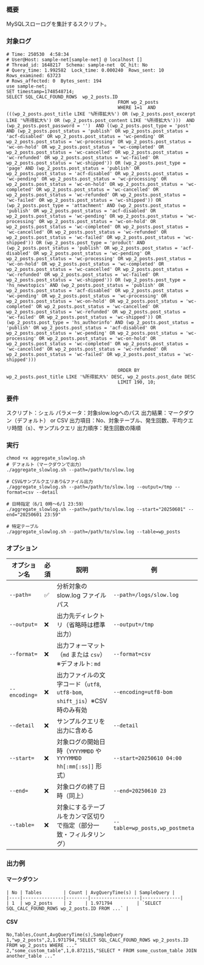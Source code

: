 ### 概要

MySQLスローログを集計するスクリプト。

### 対象ログ

```
# Time: 250530  4:58:34
# User@Host: sample-net[sample-net] @ localhost []
# Thread_id: 1648217  Schema: sample-net  QC_hit: No
# Query_time: 1.992582  Lock_time: 0.000240  Rows_sent: 10  Rows_examined: 63723
# Rows_affected: 0  Bytes_sent: 194
use sample-net;
SET timestamp=1748548714;
SELECT SQL_CALC_FOUND_ROWS  wp_2_posts.ID
                                         FROM wp_2_posts
                                         WHERE 1=1  AND (((wp_2_posts.post_title LIKE '%所得拡大%') OR (wp_2_posts.post_excerpt LIKE '%所得拡大%') OR (wp_2_posts.post_content LIKE '%所得拡大%')))  AND (wp_2_posts.post_password = '')  AND ((wp_2_posts.post_type = 'post' AND (wp_2_posts.post_status = 'publish' OR wp_2_posts.post_status = 'acf-disabled' OR wp_2_posts.post_status = 'wc-pending' OR wp_2_posts.post_status = 'wc-processing' OR wp_2_posts.post_status = 'wc-on-hold' OR wp_2_posts.post_status = 'wc-completed' OR wp_2_posts.post_status = 'wc-cancelled' OR wp_2_posts.post_status = 'wc-refunded' OR wp_2_posts.post_status = 'wc-failed' OR wp_2_posts.post_status = 'wc-shipped')) OR (wp_2_posts.post_type = 'page' AND (wp_2_posts.post_status = 'publish' OR wp_2_posts.post_status = 'acf-disabled' OR wp_2_posts.post_status = 'wc-pending' OR wp_2_posts.post_status = 'wc-processing' OR wp_2_posts.post_status = 'wc-on-hold' OR wp_2_posts.post_status = 'wc-completed' OR wp_2_posts.post_status = 'wc-cancelled' OR wp_2_posts.post_status = 'wc-refunded' OR wp_2_posts.post_status = 'wc-failed' OR wp_2_posts.post_status = 'wc-shipped')) OR (wp_2_posts.post_type = 'attachment' AND (wp_2_posts.post_status = 'publish' OR wp_2_posts.post_status = 'acf-disabled' OR wp_2_posts.post_status = 'wc-pending' OR wp_2_posts.post_status = 'wc-processing' OR wp_2_posts.post_status = 'wc-on-hold' OR wp_2_posts.post_status = 'wc-completed' OR wp_2_posts.post_status = 'wc-cancelled' OR wp_2_posts.post_status = 'wc-refunded' OR wp_2_posts.post_status = 'wc-failed' OR wp_2_posts.post_status = 'wc-shipped')) OR (wp_2_posts.post_type = 'product' AND (wp_2_posts.post_status = 'publish' OR wp_2_posts.post_status = 'acf-disabled' OR wp_2_posts.post_status = 'wc-pending' OR wp_2_posts.post_status = 'wc-processing' OR wp_2_posts.post_status = 'wc-on-hold' OR wp_2_posts.post_status = 'wc-completed' OR wp_2_posts.post_status = 'wc-cancelled' OR wp_2_posts.post_status = 'wc-refunded' OR wp_2_posts.post_status = 'wc-failed' OR wp_2_posts.post_status = 'wc-shipped')) OR (wp_2_posts.post_type = 'hs_newstopics' AND (wp_2_posts.post_status = 'publish' OR wp_2_posts.post_status = 'acf-disabled' OR wp_2_posts.post_status = 'wc-pending' OR wp_2_posts.post_status = 'wc-processing' OR wp_2_posts.post_status = 'wc-on-hold' OR wp_2_posts.post_status = 'wc-completed' OR wp_2_posts.post_status = 'wc-cancelled' OR wp_2_posts.post_status = 'wc-refunded' OR wp_2_posts.post_status = 'wc-failed' OR wp_2_posts.post_status = 'wc-shipped')) OR (wp_2_posts.post_type = 'hs_authorinfo' AND (wp_2_posts.post_status = 'publish' OR wp_2_posts.post_status = 'acf-disabled' OR wp_2_posts.post_status = 'wc-pending' OR wp_2_posts.post_status = 'wc-processing' OR wp_2_posts.post_status = 'wc-on-hold' OR wp_2_posts.post_status = 'wc-completed' OR wp_2_posts.post_status = 'wc-cancelled' OR wp_2_posts.post_status = 'wc-refunded' OR wp_2_posts.post_status = 'wc-failed' OR wp_2_posts.post_status = 'wc-shipped')))

                                         ORDER BY wp_2_posts.post_title LIKE '%所得拡大%' DESC, wp_2_posts.post_date DESC
                                         LIMIT 190, 10;
```

### 要件
スクリプト：シェル
パラメータ：対象slow.logへのパス
出力結果：マークダウン（デフォルト） or CSV
出力項目：No、対象テーブル、発生回数、平均クエリ時間（s）、サンプルクエリ
出力順序：発生回数の降順

### 実行

```
chmod +x aggregate_slowlog.sh
# デフォルト（マークダウンで出力）
./aggregate_slowlog.sh --path=/path/to/slow.log

# CSV&サンプルクエリあり&ファイル出力
./aggregate_slowlog.sh --path=/path/to/slow.log --output=/tmp --format=csv --detail

# 日時指定（6/1 0時～6/1 23:59）
./aggregate_slowlog.sh --path=/path/to/slow.log --start="20250601" --end="20250601 23:59"

# 特定テーブル
./aggregate_slowlog.sh --path=/path/to/slow.log --table=wp_posts
```

### オプション

| オプション名   | 必須 | 説明                                                                 | 例                             |
|----------------|------|----------------------------------------------------------------------|--------------------------------|
| `--path=`      | ✅   | 分析対象の slow.log ファイルパス                                     | `--path=/logs/slow.log`       |
| `--output=`    | ❌   | 出力先ディレクトリ（省略時は標準出力）                               | `--output=/tmp`               |
| `--format=`    | ❌   | 出力フォーマット（`md` または `csv`）※デフォルト: `md`              | `--format=csv`                |
| `--encoding=`  | ❌   | 出力ファイルの文字コード（`utf8`, `utf8-bom`, `shift_jis`）※CSV時のみ有効 | `--encoding=utf8-bom`         |
| `--detail`     | ❌   | サンプルクエリを出力に含める                                          | `--detail`                    |
| `--start=`     | ❌   | 対象ログの開始日時（`YYYYMMDD` や `YYYYMMDD hh[:mm[:ss]]` 形式）      | `--start=20250610 04:00`      |
| `--end=`       | ❌   | 対象ログの終了日時（同上）                                            | `--end=20250610 23`           |
| `--table=`     | ❌   | 対象にするテーブルをカンマ区切りで指定（部分一致・フィルタリング）   | `--table=wp_posts,wp_postmeta` |

### 出力例

#### マークダウン

```
| No | Tables        | Count | AvgQueryTime(s) | SampleQuery |
|----|---------------|--------|------------------|--------------|
| 1  | wp_2_posts    | 2     | 1.971794         | `SELECT SQL_CALC_FOUND_ROWS wp_2_posts.ID FROM ...` |
```

#### CSV

```
No,Tables,Count,AvgQueryTime(s),SampleQuery
1,"wp_2_posts",2,1.971794,"SELECT SQL_CALC_FOUND_ROWS wp_2_posts.ID FROM wp_2_posts WHERE ..."
2,"some_custom_table",1,0.872115,"SELECT * FROM some_custom_table JOIN another_table ..."
```
